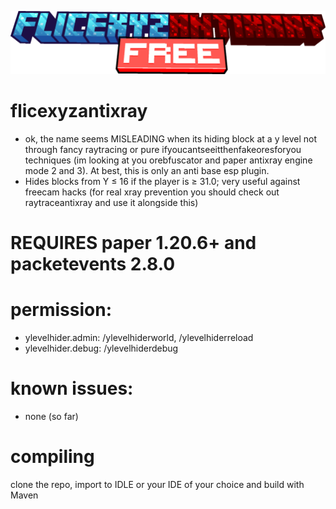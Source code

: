 <a href> <img src="https://raw.githubusercontent.com/omdumrotat/flicexyzantixray/master/minecraft_title.png"> </a>
# flicexyzantixray
- ok, the name seems MISLEADING when its hiding block at a y level not through fancy raytracing or pure ifyoucantseeitthenfakeoresforyou techniques (im looking at you orebfuscator and paper antixray engine mode 2 and 3). At best, this is only an anti base esp plugin.
- Hides blocks from Y ≤ 16 if the player is ≥ 31.0; very useful against freecam hacks (for real xray prevention you should check out raytraceantixray and use it alongside this)
# REQUIRES paper 1.20.6+ and packetevents 2.8.0
# permission: 
- ylevelhider.admin: /ylevelhiderworld, /ylevelhiderreload
- ylevelhider.debug: /ylevelhiderdebug
# known issues:
- none (so far)
# compiling
clone the repo, import to IDLE or your IDE of your choice and build with Maven
